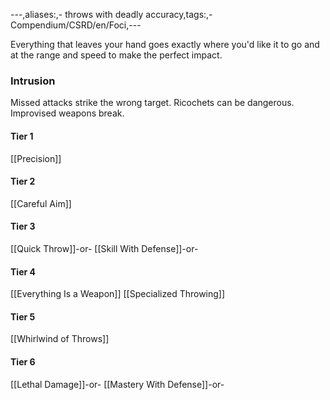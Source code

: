 ---,aliases:,- throws with deadly accuracy,tags:,- Compendium/CSRD/en/Foci,---

Everything that leaves your hand goes exactly where you'd like it to go and at the range and speed to make the perfect impact.
 ### Intrusion
Missed attacks strike the wrong target. Ricochets can be dangerous. Improvised weapons break.

#### Tier 1
[[Precision]]
#### Tier 2
[[Careful Aim]]
#### Tier 3
[[Quick Throw]]-or-
[[Skill With Defense]]-or-
#### Tier 4
[[Everything Is a Weapon]]
[[Specialized Throwing]]
#### Tier 5
[[Whirlwind of Throws]]
#### Tier 6
[[Lethal Damage]]-or-
[[Mastery With Defense]]-or-
